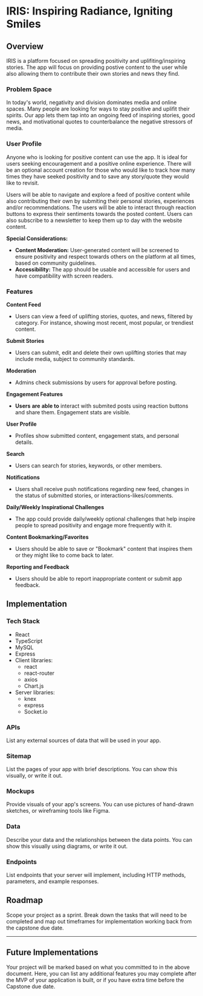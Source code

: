 # IRIS: Inspiring Radiance, Igniting Smiles

## Overview

IRIS is a platform focused on spreading positivity and uplifiting/inspiring stories. The app will focus on providing postive content to the user while also allowing them to contribute their own stories and news they find.

### Problem Space

In today's world, negativity and division dominates media and online spaces. Many people are looking for ways to stay positive and uplifit their spirits. Our app lets them tap into an ongoing feed of inspiring stories, good news, and motivational quotes to counterbalance the negative stressors of media.

### User Profile

Anyone who is looking for positive content can use the app. It is ideal for users seeking encouragement and a positive online experience. There will be an optional account creation for those who would like to track how many times they have seeked positivity and to save any story/quote they would like to revisit.

Users will be able to navigate and explore a feed of positive content while also contributing their own by submiting their personal stories, experiences and/or recommendations. The users will be able to interact through reaction buttons to express their sentiments towards the posted content. Users can also subscribe to a newsletter to keep them up to day with the website content.

**Special Considerations:**

- **Content Moderation:** User-generated content will be screened to ensure positivity and respect towards others on the platform at all times, based on community guidelines.
- **Accessibility:** The app should be usable and accessible for users and have compatibility with screen readers.

### Features

**Content Feed**

- Users can view a feed of uplifting stories, quotes, and news, filtered by category. For instance, showing most recent, most popular, or trendiest content.

**Submit Stories**

- Users can submit, edit and delete their own uplifting stories that may include media, subject to community standards.

**Moderation**

- Admins check submissions by users for approval before posting.

**Engagement Features**

- **Users** **are** **able to** interact with submited posts using reaction buttons and share them. Engagement stats are visible.

**User Profile**

- Profiles show submitted content, engagement stats, and personal details.

**Search**

- Users can search for stories, keywords, or other members.

**Notifications**

- Users shall receive push notifications regarding new feed, changes in the status of submitted stories, or interactions-likes/comments.

**Daily/Weekly Inspirational Challenges**

- The app could provide daily/weekly optional challenges that help inspire people to spread positivity and engage more frequently with it.

**Content Bookmarking/Favorites**

- Users should be able to save or "Bookmark" content that inspires them or they might like to come back to later.

**Reporting and Feedback**

- Users should be able to report inappropriate content or submit app feedback.

## Implementation

### Tech Stack

- React
- TypeScript
- MySQL
- Express
- Client libraries: 
    - react
    - react-router
    - axios
    - Chart.js
- Server libraries:
    - knex
    - express
    - Socket.io

### APIs

List any external sources of data that will be used in your app.

### Sitemap

List the pages of your app with brief descriptions. You can show this visually, or write it out.

### Mockups

Provide visuals of your app's screens. You can use pictures of hand-drawn sketches, or wireframing tools like Figma.

### Data

Describe your data and the relationships between the data points. You can show this visually using diagrams, or write it out.

### Endpoints

List endpoints that your server will implement, including HTTP methods, parameters, and example responses.

## Roadmap

Scope your project as a sprint. Break down the tasks that will need to be completed and map out timeframes for implementation working back from the capstone due date.

---

## Future Implementations

Your project will be marked based on what you committed to in the above document. Here, you can list any additional features you may complete after the MVP of your application is built, or if you have extra time before the Capstone due date.